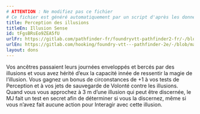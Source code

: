 ```yaml
---
# ATTENTION : Ne modifiez pas ce fichier
# Ce fichier est généré automatiquement par un script d'après les données du module Foundry VTT officiel et de sa traduction
title: Perception des illusions
titleEn: Illusion Sense
id: tFgsBRsEo9ZEA5fU
urlFr: https://gitlab.com/pathfinder-fr/foundryvtt-pathfinder2-fr/-/blob/master/data/feats/tFgsBRsEo9ZEA5fU.htm
urlEn: https://gitlab.com/hooking/foundry-vtt---pathfinder-2e/-/blob/master/packs/data/feats.db/illusion-sense.json
layout: dons
---
```

Vos ancêtres passaient leurs journées enveloppés et bercés par des illusions et vous avez hérité d’eux la capacité innée de ressentir la magie de l’illusion. Vous gagnez un bonus de circonstances de +1 à vos tests de Perception et à vos jets de sauvegarde de Volonté contre les illusions. Quand vous vous approchez à 3 m d’une illusion qui peut être discernée, le MJ fait un test en secret afin de déterminer si vous la discernez, même si vous n’avez fait aucune action pour Interagir avec cette illusion.
